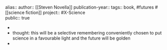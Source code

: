 alias::
author:: [[Steven Novella]] 
publication-year::
tags:: book, #futures #[[science fiction]]
project:: #X-Science  
public:: true

-
- thought: this will be a selective remembering conveniently chosen to put science in a favourable light and the future will be golden
-